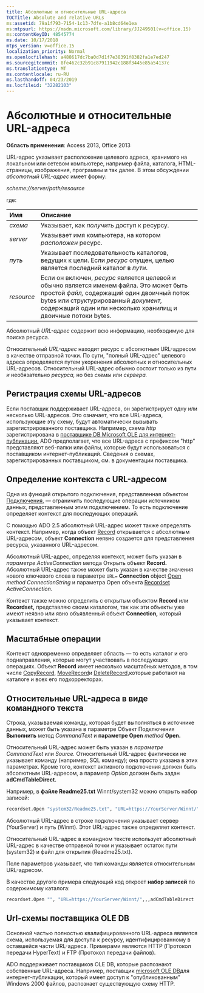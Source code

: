 ```yaml
---
title: Абсолютные и относительные URL-адреса
TOCTitle: Absolute and relative URLs
ms:assetid: 79a1f793-7154-1c13-7dfe-a1b8cd64e1ea
ms:mtpsurl: https://msdn.microsoft.com/library/JJ249501(v=office.15)
ms:contentKeyID: 48545774
ms.date: 10/17/2018
mtps_version: v=office.15
localization_priority: Normal
ms.openlocfilehash: a488617dc7ba0d7d1f7e38391f8382fa1e7ed247
ms.sourcegitcommit: 8fe462c32b91c87911942c188f3445e85a54137c
ms.translationtype: MT
ms.contentlocale: ru-RU
ms.lasthandoff: 04/23/2019
ms.locfileid: "32282103"
---
```

# <a name="absolute-and-relative-urls"></a>Абсолютные и относительные URL-адреса

**Область применения**: Access 2013, Office 2013    

URL-адрес указывает расположение целевого адреса, хранимого на локальном или сетевом компьютере, например файла, каталога, HTML-страницы, изображения, программы и так далее. В этом обсуждении *абсолютный URL-адрес* имеет форму:

*scheme://server/path/resource*

где:

|Имя |Описание|
|:----|:----------|
|*схема*|Указывает, как *получить* доступ к ресурсу.|
|*server*|Указывает имя компьютера, на котором *расположен* ресурс.|
|*путь*|Указывает последовательность каталогов, ведущих к цели. Если *ресурс* опущен, целью является последний каталог в *пути*.|
|*resource*|Если он включен, *ресурс* является целевой и обычно является именем файла. Это может быть простой *файл,* содержащий один двоичный поток bytes или структурированный *документ,* содержащий один или несколько хранилищ и двоичные потоки bytes.|

Абсолютный *URL-адрес* содержит всю информацию, необходимую для поиска ресурса.

Относительный *URL-адрес* находит ресурс с абсолютным URL-адресом в качестве отправной точки. По сути, "полный URL-адрес" целевого адреса определяется путем укоренения абсолютных и относительных URL-адресов. Относительный URL-адрес обычно состоит только из пути *и* необязательно *ресурса,* но без *схемы* или *сервера.*

## <a name="url-scheme-registration"></a>Регистрация схемы URL-адресов

Если поставщик поддерживает URL-адреса, он зарегистрирует одну или несколько URL-адресов. Это означает, что все URL-адреса, использующие эту схему, будут автоматически вызывать зарегистрированного поставщика. Например, схема *http* зарегистрирована в [поставщике DB Microsoft OLE для интернет-публикации.](microsoft-ole-db-provider-for-internet-publishing.md) ADO предполагает, что все URL-адреса с префиксом "http" представляют веб-папки или файлы, которые будут использоваться с поставщиком интернет-публикаций. Сведения о схемах, зарегистрированных поставщиком, см. в документации поставщика.

## <a name="defining-context-with-a-url"></a>Определение контекста с URL-адресом

Одна из функций открытого подключения, представленная объектом [Подключения,](connection-object-ado.md) — ограничить последующие операции источником данных, представленным этим подключением. То есть подключение определяет контекст для последующих операций.

С помощью ADO 2.5 абсолютный URL-адрес может также определять контекст. Например, когда объект [Record](record-object-ado.md) открывается с абсолютным URL-адресом, объект **Connection** неявно создается для представления ресурса, указанного URL-адресом.

Абсолютный URL-адрес, определяя контекст, может быть указан в [](open-method-ado-record.md) *параметре ActiveConnection* метода Открыть объект **Record.** Абсолютный URL-адрес также может быть указан в качестве значения нового ключевого слова в параметре `URL=` **Connection** object [Open](open-method-ado-connection.md) *method ConnectionString* и параметра [](open-method-ado-recordset.md) Open объекта [Recordset](recordset-object-ado.md) *ActiveConnection.*

Контекст также можно определить с открытым объектом **Record** или **Recordset,** представляю своим каталогом, так как эти объекты уже имеют неявно или явно объявленный объект **Connection,** который указывает контекст.

## <a name="scoped-operations"></a>Масштабные операции

Контекст одновременно определяет область *—* то есть каталог и его поднаправления, которые могут участвовать в последующих операциях. Объект **Record** имеет несколько масштабных методов, в том числе [CopyRecord,](copyrecord-method-ado.md) [MoveRecord](moverecord-method-ado.md)и [DeleteRecord,](deleterecord-method-ado.md)которые работают на каталоге и всех его подкорректорах.

## <a name="relative-urls-as-command-text"></a>Относительные URL-адреса в виде командного текста

Строка, указываемая команду, которая будет выполняться  в источнике данных, может быть указана в параметре Объект Подключения **Выполнить** метод *CommandText* и **параметре Open** *method* **Open.**

Относительный URL-адрес может быть указан в *параметре CommandText* или *Source.* Относительный URL-адрес фактически не указывает команду (например, SQL команду); она просто указана в этих параметрах. Кроме того, контекст активного подключения должен быть абсолютным URL-адресом, а параметр *Option* должен быть задан **adCmdTableDirect.**

Например, в **файле Readme25.txt** Winnt/system32 можно открыть набор записей:

```vb
recordset.Open "system32/Readme25.txt", "URL=https://YourServer/Winnt/",,,adCmdTableDirect 
```

Абсолютный URL-адрес в строке подключения указывает сервер (YourServer) и путь (Winnt). Этот URL-адрес также определяет контекст.

Относительный URL-адрес в командном тексте использует абсолютный URL-адрес в качестве отправной точки и указывает остаток пути (system32) и файл для открытия (Readme25.txt).

Поле параметров указывает, что тип команды является относительным URL-адресом.

В качестве другого примера следующий код откроет **набор записей** по содержимому каталога:

```vb
recordset.Open "", "URL=https://YourServer/Winnt/",,,adCmdTableDirect 
```

## <a name="ole-db-provider-supplied-url-schemes"></a>Url-схемы поставщика OLE DB

Основной частью полностью квалифицированного URL-адреса является схема, используемая для доступа к ресурсу, идентифицированному в оставшейся части URL-адреса.  Примерами являются HTTP (Протокол передачи HyperText) и FTP (Протокол передачи файлов).

ADO поддерживает поставщиков OLE DB, которые распознают собственные URL-адреса. Например, поставщик [microsoft OLE DB](microsoft-ole-db-provider-for-internet-publishing.md)для интернет-публикации, который имеет доступ к "опубликованным" Windows 2000 файлов, распознает существующую схему HTTP.

